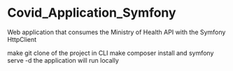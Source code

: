 # Covid_Application_Symfony
Web application that consumes the Ministry of Health API with the Symfony HttpClient

make git clone of the project 
in CLI make composer install and symfony serve -d 
the application will run locally
